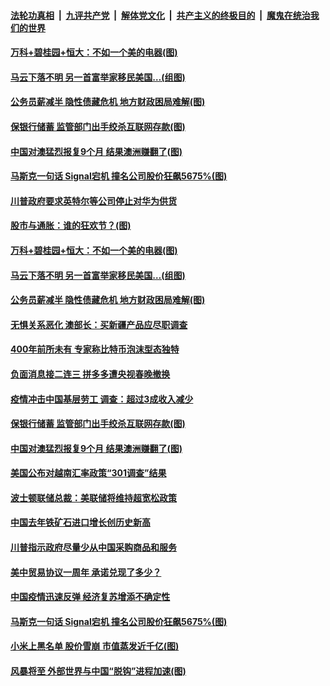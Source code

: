 ####  [法轮功真相](../../../../basic/blob/master/README.md?t=01181901) &nbsp;|&nbsp; [九评共产党](../../../../9ping.md/blob/master/README.md?t=01181901) &nbsp;|&nbsp; [解体党文化](../../../../jtdwh.md/blob/master/README.md?t=01181901)  &nbsp;|&nbsp; [共产主义的终极目的](../../../../gczydzjmd.md/blob/master/README.md?t=01181901) &nbsp;|&nbsp; [魔鬼在统治我们的世界](../../../../mgztzwmdsj.md/blob/master/README.md?t=01181901) 

#### [万科+碧桂园+恒大：不如一个美的电器(图)](../pages/p5/959457.md?t=01181901) 

#### [马云下落不明 另一首富举家移民美国…(组图)](../pages/p5/959464.md?t=01181901) 

#### [公务员薪减半 隐性债藏危机 地方财政困局难解(图)](../pages/p5/959439.md?t=01181901) 

#### [保银行储蓄&nbsp;监管部门出手绞杀互联网存款(图)](../pages/p5/959392.md?t=01181901) 

#### [中国对澳猛烈报复9个月 结果澳洲赚翻了(图)](../pages/p5/959355.md?t=01181901) 

#### [马斯克一句话 Signal宕机 撞名公司股价狂飙5675%(图)](../pages/p5/959331.md?t=01181901) 

#### [川普政府要求英特尔等公司停止对华为供货](../pages/p5/959501.md?t=01181901) 

#### [股市与通胀：谁的狂欢节？(图)](../pages/p5/959453.md?t=01181901) 

#### [万科+碧桂园+恒大：不如一个美的电器(图)](../pages/p5/959457.md?t=01181901) 

#### [马云下落不明 另一首富举家移民美国…(组图)](../pages/p5/959464.md?t=01181901) 

#### [公务员薪减半 隐性债藏危机 地方财政困局难解(图)](../pages/p5/959439.md?t=01181901) 

#### [无惧关系恶化 澳部长：买新疆产品应尽职调查](../pages/p5/959436.md?t=01181901) 

#### [400年前所未有 专家称比特币泡沫型态独特](../pages/p5/959435.md?t=01181901) 

#### [负面消息接二连三 拼多多遭央视春晚撤换](../pages/p5/959432.md?t=01181901) 

#### [疫情冲击中国基层劳工 调查：超过3成收入减少](../pages/p5/959431.md?t=01181901) 

#### [保银行储蓄&nbsp;监管部门出手绞杀互联网存款(图)](../pages/p5/959392.md?t=01181901) 

#### [中国对澳猛烈报复9个月 结果澳洲赚翻了(图)](../pages/p5/959355.md?t=01181901) 

#### [美国公布对越南汇率政策“301调查”结果](../pages/p5/959351.md?t=01181901) 

#### [波士顿联储总裁：美联储将维持超宽松政策](../pages/p5/959350.md?t=01181901) 

#### [中国去年铁矿石进口增长创历史新高](../pages/p5/959347.md?t=01181901) 

#### [川普指示政府尽量少从中国采购商品和服务](../pages/p5/959343.md?t=01181901) 

#### [美中贸易协议一周年 承诺兑现了多少？](../pages/p5/959339.md?t=01181901) 

#### [中国疫情迅速反弹 经济复苏增添不确定性](../pages/p5/959334.md?t=01181901) 

#### [马斯克一句话 Signal宕机 撞名公司股价狂飙5675%(图)](../pages/p5/959331.md?t=01181901) 

#### [小米上黑名单 股价雪崩 市值蒸发近千亿(图)](../pages/p5/959294.md?t=01181901) 

#### [风暴将至 外部世界与中国“脱钩”进程加速(图)](../pages/p5/959259.md?t=01181901) 

